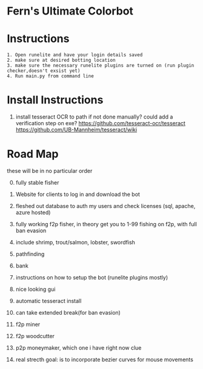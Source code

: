 # Fern's Ultimate Colorbot


# Instructions
    1. Open runelite and have your login details saved
    2. make sure at desired botting location
    3. make sure the necessary runelite plugins are turned on (run plugin checker,doesn't exsist yet)
    4. Run main.py from command line

# Install Instructions

1) install tesseract OCR to path if not done manually?
    could add a verification step on exe?
    https://github.com/tesseract-ocr/tesseract
    https://github.com/UB-Mannheim/tesseract/wiki


# Road Map

these will be in no particular order

0) fully stable fisher
1) Website for clients to log in and download the bot
2) fleshed out database to auth my users and check licenses (sql, apache, azure hosted)
3) fully working f2p fisher, in theory get you to 1-99 fishing on f2p, with full ban evasion
4) include shrimp, trout/salmon, lobster, swordfish
5) pathfinding
6) bank
7) instructions on how to setup the bot (runelite plugins mostly)
8) nice looking gui
9) automatic tesseract install 
10) can take extended break(for ban evasion)
11) f2p miner
12) f2p woodcutter
13) p2p moneymaker, which one i have right now clue


20) real strecth goal: is to incorporate bezier curves for mouse movements